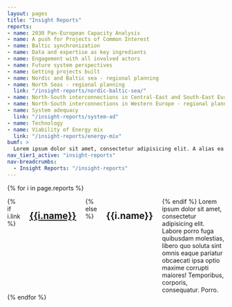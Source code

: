 ```yaml
---
layout: pages
title: "Insight Reports"
reports:
- name: 2030 Pan-European Capacity Analysis
- name: A push for Projects of Common Interest
- name: Baltic synchronization
- name: Data and expertise as key ingredients 
- name: Engagement with all involved actors
- name: Future system perspectives
- name: Getting projects built
- name: Nordic and Baltic sea - regional planning
- name: North Seas - regional planning
  link: "/insight-reports/nordic-baltic-sea/"
- name: North-South interconnections in Central-East and South-East Europe - regional planning
- name: North-South interconnections in Western Europe - regional planning
- name: System adequacy
  link: "/insight-reports/system-ad"
- name: Technology
- name: Viability of Energy mix
  link: "/insight-reports/energy-mix"
bumf: >
  Lorem ipsum dolor sit amet, consectetur adipisicing elit. A alias ea aspernatur eaque veniam. Saepe rerum dolorum numquam quisquam animi perferendis fuga! Adipisci molestiae dicta, enim molestias voluptatum et alias corrupti autem perspiciatis libero provident ea assumenda, fugiat recusandae reprehenderit excepturi dolorem. Nemo sint aut ex hic illo unde labore sed magnam itaque deserunt blanditiis, eum, magni laudantium aliquam assumenda, cumque, accusamus architecto provident nam earum eos mollitia laboriosam dolor! Totam numquam nam animi omnis.
nav_tier1_active: "insight-reports"
nav-breadcrumbs:
  - Insight Reports: "/insight-reports"
---
```


{% for i in page.reports %}
<div id="{{include.section_id}}" data-magellan-target="{{include.section_id}}" class="section {% cycle '', 'fill-grey' %}">
    <div class="row">
        <div class="medium-8 small-centered columns">
        {% if i.link %}
        <a href="{{ i.link | prepend: site.baseurl }}"><h2 class="text-center">{{i.name}}</h2></a>
        {% else %}
        <h2 class="text-center">{{i.name}}</h2>
        {% endif %}
            Lorem ipsum dolor sit amet, consectetur adipisicing elit. Labore porro fuga quibusdam molestias, libero quo soluta sint omnis eaque pariatur obcaecati ipsa optio maxime corrupti maiores! Temporibus, corporis, consequatur. Porro.
        </div>
    </div>
</div>
{% endfor %}

